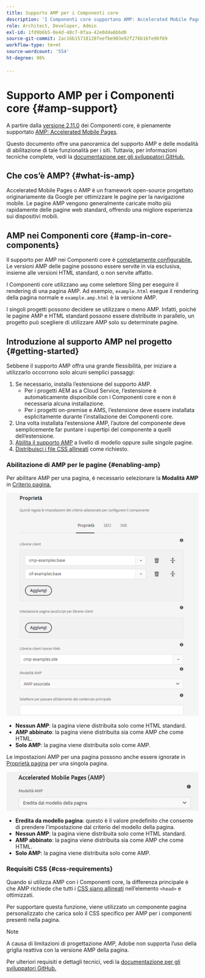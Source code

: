 ```yaml
---
title: Supporto AMP per i Componenti core
description: 'I Componenti core supportano AMP: Accelerated Mobile Pages'
role: Architect, Developer, Admin
exl-id: 1fd9b6b5-0e4d-48c7-8faa-42e0d4a6bbd0
source-git-commit: 2ac16b15718128feefbe903e92f276b16fe96f69
workflow-type: tm+mt
source-wordcount: '554'
ht-degree: 96%

---
```


# Supporto AMP per i Componenti core {#amp-support}

A partire dalla [versione 2.11.0](/help/versions.md) dei Componenti core, è pienamente supportato [AMP: Accelerated Mobile Pages](https://developers.google.com/amp).

Questo documento offre una panoramica del supporto AMP e delle modalità di abilitazione di tale funzionalità per i siti. Tuttavia, per informazioni tecniche complete, vedi la [documentazione per gli sviluppatori GitHub.](https://github.com/adobe/aem-core-wcm-components/tree/master/extensions/amp)

## Che cos’è AMP? {#what-is-amp}

Accelerated Mobile Pages o AMP è un framework open-source progettato originariamente da Google per ottimizzare le pagine per la navigazione mobile. Le pagine AMP vengono generalmente caricate molto più rapidamente delle pagine web standard, offrendo una migliore esperienza sui dispositivi mobili.

## AMP nei Componenti core {#amp-in-core-components}

Il supporto per AMP nei Componenti core è [completamente configurabile.](#enabling-amp) Le versioni AMP delle pagine possono essere servite in via esclusiva, insieme alle versioni HTML standard, o non servite affatto.

I Componenti core utilizzano `amp` come selettore Sling per eseguire il rendering di una pagina AMP. Ad esempio, `example.html` esegue il rendering della pagina normale e `example.amp.html` è la versione AMP.

I singoli progetti possono decidere se utilizzare o meno AMP. Infatti, poiché le pagine AMP e HTML standard possono essere distribuite in parallelo, un progetto può scegliere di utilizzare AMP solo su determinate pagine.

## Introduzione al supporto AMP nel progetto {#getting-started}

Sebbene il supporto AMP offra una grande flessibilità, per iniziare a utilizzarlo occorrono solo alcuni semplici passaggi:

1. Se necessario, installa l’estensione del supporto AMP.
   * Per i progetti AEM as a Cloud Service, l’estensione è automaticamente disponibile con i Componenti core e non è necessaria alcuna installazione.
   * Per i progetti on-premise e AMS, l’estensione deve essere installata esplicitamente durante l’installazione dei Componenti core.
1. Una volta installata l’estensione AMP, l’autore del componente deve semplicemente far puntare i supertipi del componente a quelli dell’estensione.
1. [Abilita il supporto AMP](#enabling-amp) a livello di modello oppure sulle singole pagine.
1. [Distribuisci i file CSS allineati](#css-requirements) come richiesto.

### Abilitazione di AMP per le pagine {#enabling-amp}

Per abilitare AMP per una pagina, è necessario selezionare la **Modalità AMP** in [Criterio pagina.](https://experienceleague.adobe.com/docs/experience-manager-cloud-service/sites/authoring/features/templates.html#editing-a-template-page-policy-template-author-developer)

![Opzioni di Criterio pagina AMP](/help/assets/amp-policy.png)

* **Nessun AMP**: la pagina viene distribuita solo come HTML standard.
* **AMP abbinato**: la pagina viene distribuita sia come AMP che come HTML.
* **Solo AMP**: la pagina viene distribuita solo come AMP.

Le impostazioni AMP per una pagina possono anche essere ignorate in [Proprietà pagina](https://experienceleague.adobe.com/docs/experience-manager-cloud-service/sites/authoring/fundamentals/page-properties.html) per una singola pagina.

![Proprietà pagina AMP](/help/assets/amp-page-properties.png)

* **Eredita da modello pagina**: questo è il valore predefinito che consente di prendere l’impostazione dal criterio del modello della pagina.
* **Nessun AMP**: la pagina viene distribuita solo come HTML standard.
* **AMP abbinato**: la pagina viene distribuita sia come AMP che come HTML.
* **Solo AMP**: la pagina viene distribuita solo come AMP.

### Requisiti CSS {#css-requirements}

Quando si utilizza AMP con i Componenti core, la differenza principale è che AMP richiede che tutti i [CSS siano allineati](including-clientlibs.md#inlining) nell’elemento `<head>` e ottimizzati.

Per supportare questa funzione, viene utilizzato un componente pagina personalizzato che carica solo il CSS specifico per AMP per i componenti presenti nella pagina.

>[!NOTE]
>
>A causa di limitazioni di progettazione AMP, Adobe non supporta l’uso della griglia reattiva con la versione AMP della pagina.

Per ulteriori requisiti e dettagli tecnici, vedi la [documentazione per gli sviluppatori GitHub.](https://github.com/adobe/aem-core-wcm-components/tree/master/extensions/amp)
